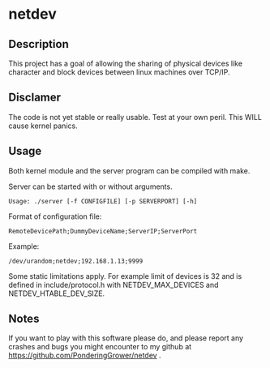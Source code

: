 netdev
======

Description
-----------

This project has a goal of allowing the sharing of physical devices like character and block devices between linux machines over TCP/IP.

Disclamer
---------

The code is not yet stable or really usable. Test at your own peril. This WILL cause kernel panics.

Usage
-----

Both kernel module and the server program can be compiled with make.

Server can be started with or without arguments.

    Usage: ./server [-f CONFIGFILE] [-p SERVERPORT] [-h]

Format of configuration file:

    RemoteDevicePath;DummyDeviceName;ServerIP;ServerPort

Example:

    /dev/urandom;netdev;192.168.1.13;9999

Some static limitations apply. For example limit of devices is 32 and is defined in include/protocol.h with NETDEV_MAX_DEVICES and NETDEV_HTABLE_DEV_SIZE.

Notes
-----

If you want to play with this software please do, and please report any crashes and bugs you might encounter to my github at https://github.com/PonderingGrower/netdev .
